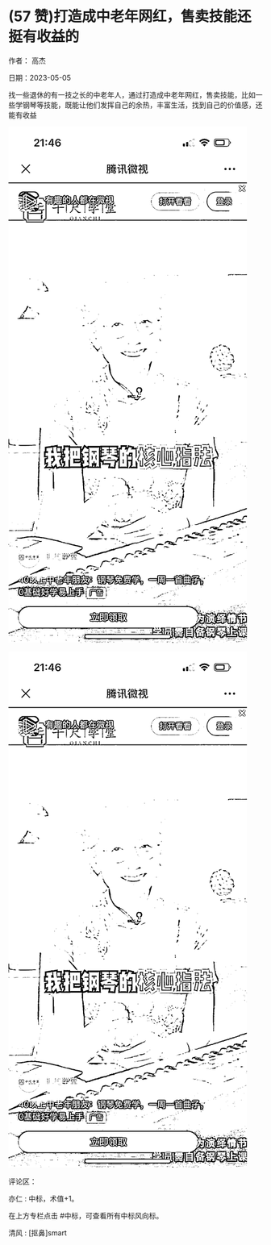 
# (57 赞)打造成中老年网红，售卖技能还挺有收益的

作者：  高杰

日期：2023-05-05

找一些退休的有一技之长的中老年人，通过打造成中老年网红，售卖技能，比如一些学钢琴等技能，既能让他们发挥自己的余热，丰富生活，找到自己的价值感，还能有收益

![](img/zhonglaonian_0116.png)

 

 

![](img/zhonglaonian_0121.png)

评论区：

亦仁 : 中标，术值+1。

 

 

在上方专栏点击 #中标，可查看所有中标风向标。

清风 : [抠鼻]smart
